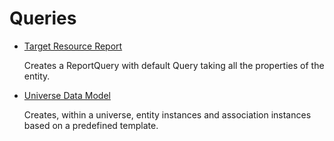 # Queries

- [ Target Resource Report ](/docs/identitymanager/saas/identitymanager/integration-guide/toolkit/xml-configuration/configuration/scaffoldings/queries/targetresourcereport/index.md)

  Creates a ReportQuery with default Query taking all the properties of the entity.

- [ Universe Data Model ](/docs/identitymanager/saas/identitymanager/integration-guide/toolkit/xml-configuration/configuration/scaffoldings/queries/universedatamodel/index.md)

  Creates, within a universe, entity instances and association instances based on a predefined
  template.
